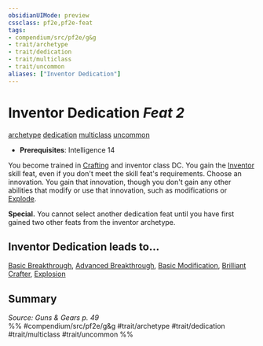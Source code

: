 ```yaml
---
obsidianUIMode: preview
cssclass: pf2e,pf2e-feat
tags:
- compendium/src/pf2e/g&g
- trait/archetype
- trait/dedication
- trait/multiclass
- trait/uncommon
aliases: ["Inventor Dedication"]
---
```

# Inventor Dedication  *Feat 2*  
[archetype](../../Rules/traits/archetype.md)  [dedication](../../Rules/traits/dedication.md)  [multiclass](../../Rules/traits/multiclass.md)  [uncommon](../../Rules/traits/uncommon.md)  

- **Prerequisites**: Intelligence 14

You become trained in [Crafting](../skills.md#Crafting) and inventor class DC. You gain the [Inventor](inventor.md) skill feat, even if you don't meet the skill feat's requirements. Choose an innovation. You gain that innovation, though you don't gain any other abilities that modify or use that innovation, such as modifications or [Explode](../../Rules/actions/explode-g-g.md).

**Special.** You cannot select another dedication feat until you have first gained two other feats from the inventor archetype.

## Inventor Dedication leads to...

[Basic Breakthrough](basic-breakthrough-g-g.md), [Advanced Breakthrough](advanced-breakthrough-g-g.md), [Basic Modification](basic-modification-g-g.md), [Brilliant Crafter](brilliant-crafter-g-g.md), [Explosion](explosion-g-g.md)

## Summary

*Source: Guns & Gears p. 49*  
%% #compendium/src/pf2e/g&g #trait/archetype #trait/dedication #trait/multiclass #trait/uncommon %%